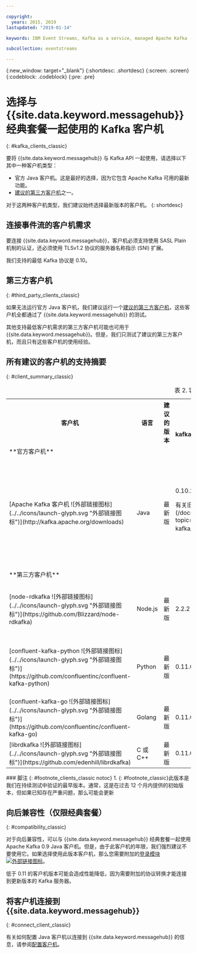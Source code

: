 ```yaml
---

copyright:
  years: 2015, 2019
lastupdated: "2019-01-14"

keywords: IBM Event Streams, Kafka as a service, managed Apache Kafka

subcollection: eventstreams

---
```


{:new_window: target="_blank"}
{:shortdesc: .shortdesc}
{:screen: .screen}
{:codeblock: .codeblock}
{:pre: .pre}

# 选择与 {{site.data.keyword.messagehub}} 经典套餐一起使用的 Kafka 客户机 
{: #kafka_clients_classic}

要将 {{site.data.keyword.messagehub}} 与 Kafka API 一起使用，请选择以下其中一种客户机类型：

* 官方 Java 客户机。这是最好的选择，因为它包含 Apache Kafka 可用的最新功能。
* [建议的第三方客户机](/docs/services/EventStreams?topic=eventstreams-kafka_clients#clients_table)之一。

对于这两种客户机类型，我们建议始终选择最新版本的客户机。
{: shortdesc}

## 连接事件流的客户机需求

要连接 {{site.data.keyword.messagehub}}，客户机必须支持使用 SASL Plain 机制的认证，还必须使用 TLSv1.2 协议的服务器名称指示 (SNI) 扩展。

我们支持的最低 Kafka 协议是 0.10。
	
## 第三方客户机
{: #third_party_clients_classic}

如果无法运行官方 Java 客户机，我们建议运行一个[建议的第三方客户机](/docs/services/EventStreams?topic=eventstreams-kafka_clients#clients_table)，这些客户机全都通过了 {{site.data.keyword.messagehub}} 的测试。 

其他支持最低客户机需求的第三方客户机可能也可用于 {{site.data.keyword.messagehub}}。但是，我们只测试了建议的第三方客户机，而且只有这些客户机的使用经验。

## 所有建议的客户机的支持摘要
{: #client_summary_classic}

<table id="clients_table">
    <caption>表 2. 客户机支持摘要</caption>
      <tr>
		    <th id="client" scope="col">客户机</th>
		    <th id="language" scope="col">语言</th>
			<th id="version" scope="col">建议的版本</th>
		    <th id="minimum version" scope="col">支持的最低版本 [<sup>1</sup>](/docs/services/EventStreams?topic=eventstreams-kafka_clients_classic#footnote_clients_classic)</th>
			<th id="sample link" scope="col">样本链接</th>
        </tr>
			<tr>
			<td colspan="3">**官方客户机**</td>
			</tr>
	  		<tr>
			<td>[Apache Kafka 客户机 ![外部链接图标](../../icons/launch-glyph.svg "外部链接图标")](http://kafka.apache.org/downloads)</td>
			<td>Java</td>
			<td>最新版</td>
			<td>0.10.2<p> 有关旧版客户机的信息，请参阅[向后兼容性](/docs/services/EventStreams?topic=eventstreams-kafka_clients_classic#compatibility_classic)。</p></td>
			<td>[Java 控制台样本 ![外部链接图标](../../icons/launch-glyph.svg "外部链接图标")](https://github.com/ibm-messaging/event-streams-samples/tree/master/kafka-java-console-sample)<br/>
			[Liberty 样本 ![外部链接图标](../../icons/launch-glyph.svg "外部链接图标")](https://github.com/ibm-messaging/event-streams-samples/tree/master/kafka-java-liberty-sample)
			</td>
			</tr>
			<tr>
			<td colspan="3">**第三方客户机**</td>
			</tr>
	  		<tr>
			<td>[node-rdkafka ![外部链接图标](../../icons/launch-glyph.svg "外部链接图标")](https://github.com/Blizzard/node-rdkafka)</td>
			<td>Node.js</td>
			<td>最新版</td>
			<td>2.2.2</td>
			<td>[Node.js 样本 ![外部链接图标](../../icons/launch-glyph.svg "外部链接图标")](https://github.com/ibm-messaging/event-streams-samples/tree/master/kafka-nodejs-console-sample)</td>
		</tr>
		<tr>
			<td>[confluent-kafka-python ![外部链接图标](../../icons/launch-glyph.svg "外部链接图标")](https://github.com/confluentinc/confluent-kafka-python)</td>
			<td>Python</td>
			<td>最新版</td>
			<td>0.11.0</td>
			<td>[Kafka Python 样本 ![外部链接图标](../../icons/launch-glyph.svg "外部链接图标")](https://github.com/ibm-messaging/event-streams-samples/tree/master/kafka-python-console-sample)</td>
		</tr>
		<tr>
			<td>[confluent-kafka-go ![外部链接图标](../../icons/launch-glyph.svg "外部链接图标")](https://github.com/confluentinc/confluent-kafka-go)</td>
			<td>Golang</td>
			<td>最新版</td>
			<td>0.11.0</td>
			<td></td>
		</tr>
		<tr>
			<td>[librdkafka ![外部链接图标](../../icons/launch-glyph.svg "外部链接图标")](https://github.com/edenhill/librdkafka)</td>
			<td>C 或 C++</td>
			<td>最新版</td>
			<td>0.11.0</td>
			<td></td>
		</tr>

</table>
### 脚注
{: #footnote_clients_classic notoc}
1. {: #footnote_classic}此版本是我们在持续测试中验证的最早版本。通常，这是在过去 12 个月内提供的初始版本，但如果已知存在严重问题，那么可能会更新

## 向后兼容性（仅限经典套餐）
{: #compatibility_classic}

对于向后兼容性，可以与 {{site.data.keyword.messagehub}} 经典套餐一起使用 Apache Kafka 0.9 Java 客户机。但是，由于此客户机的年限，我们强烈建议不要使用它。如果选择使用此版本客户机，那么您需要附加的[登录模块 ![外部链接图标](../../icons/launch-glyph.svg "外部链接图标")](https://github.com/ibm-messaging/event-streams-samples/tree/master/kafka-0.9/message-hub-login-library)。

低于 0.11 的客户机版本可能会造成性能降低，因为需要附加的协议转换才能连接到更新版本的 Kafka 服务器。

<!--
## Unsupported clients

The following clients are not supported by {{site.data.keyword.messagehub}}:

### kafka-node
The kafka-node client does not fully support SASL authentication with the PLAIN mechanism so cannot currently be used with {{site.data.keyword.messagehub}}.


### no-kafka 
The no-kafka client does not fully support SASL authentication with the PLAIN mechanism so cannot currently be used with {{site.data.keyword.messagehub}}.

-->

## 将客户机连接到 {{site.data.keyword.messagehub}}
{: #connect_client_classic}

有关如何配置 Java 客户机以连接到 {{site.data.keyword.messagehub}} 的信息，请参阅[配置客户机](/docs/services/EventStreams?topic=eventstreams-kafka_connect)。












